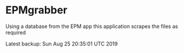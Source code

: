 # EPMgrabber
Using a database from the EPM app this application scrapes the files as required


Latest backup: Sun Aug 25 20:35:01 UTC 2019
